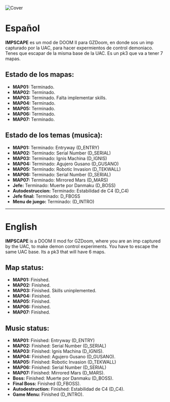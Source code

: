 ![Cover](https://github.com/Urrova/IMPSCAPE/blob/master/COVER.png?raw=true)

# Español

**IMPSCAPE** es un mod de DOOM II para GZDoom, en donde sos un imp capturado por la UAC, para hacer expermientos de control demoniaco. Tenes que escapar de la misma base de la UAC.
Es un pk3 que va a tener 7 mapas.


## Estado de los mapas:

- **MAP01:** Terminado.
- **MAP02:** Terminado.
- **MAP03:** Terminado. Falta implementar skills.
- **MAP04:** Terminado.
- **MAP05:** Terminado.
- **MAP06:** Terminado.
- **MAP07:** Terminado.

## Estado de los temas (musica):

- **MAP01:** Terminado: Entryway (D_ENTRY)
- **MAP02:** Terminado: Serial Number (D_SERIAL)
- **MAP03:** Terminado: Ignis Machina (D_IGNIS)
- **MAP04:** Terminado: Agujero Gusano (D_GUSANO)
- **MAP05:** Terminado: Robotic Invasion (D_TEKWALL)
- **MAP06:** Terminado: Serial Number (D_SERIAL)
- **MAP07:** Terminado: Mirrored Mars (D_MARS)
- **Jefe:** Terminado: Muerte por Danmaku (D_BOSS)
- **Autodestruccion:** Terminado: Estabilidad de C4 (D_C4)
- **Jefe final:** Terminado: D_FBOSS
- **Menu de juego:** Terminado: (D_INTRO)

-------------------------------------------------------------------------------------------------
# English

**IMPSCAPE** is a DOOM II mod for GZDoom, where you are an imp captured by the UAC, to make demon control experiments. You have to escape the same UAC base.
Its a pk3 that will have 6 maps.


## Map status:
- **MAP01:** Finished.
- **MAP02:** Finished.
- **MAP03:** Finished. Skills uninplemented.
- **MAP04:** Finished.
- **MAP05:** Finished.
- **MAP06:** Finished.
- **MAP07:** Finished.

## Music status:
- **MAP01:** Finished: Entryway (D_ENTRY)
- **MAP02:** Finished: Serial Number (D_SERIAL)
- **MAP03:** Finished: Ignis Machina (D_IGNIS).
- **MAP04:** Finished: Agujero Gusano (D_GUSANO).
- **MAP05:** Finished: Robotic Invasion (D_TEKWALL)
- **MAP06:** Finished: Serial Number (D_SERIAL)
- **MAP07:** Finished: Mirrored Mars (D_MARS).
- **Boss:** Finished: Muerte por Danmaku (D_BOSS).
- **Final Boss:** Finished (D_FBOSS).
- **Autodestruction:** Finished: Estabilidad de C4 (D_C4).
- **Game Menu:** Finished (D_INTRO).